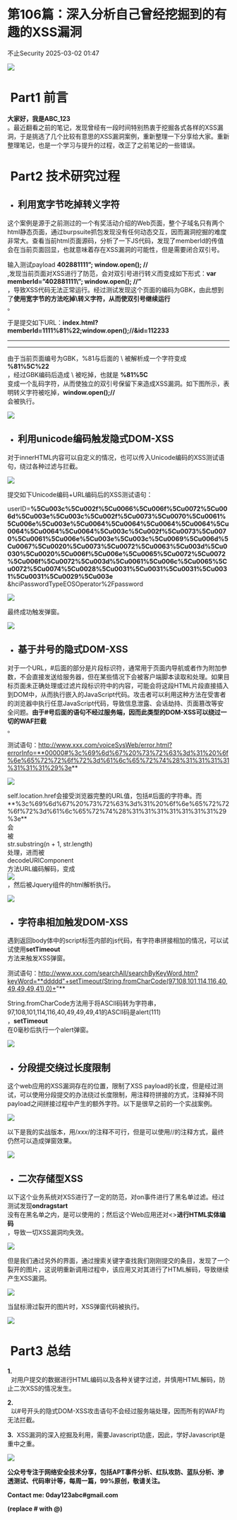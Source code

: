 #  第106篇：深入分析自己曾经挖掘到的有趣的XSS漏洞   
 不止Security   2025-03-02 01:47  
  
![](https://mmbiz.qpic.cn/mmbiz_png/OAz0RNU450ATcz6jUJnFNeOxRzVZ9LbcaA8wBFW4icTiaL7ELd8ia04Olh40TBx7CquHZyCicicl4eYJno2y0oZ0H4A/640?wx_fmt=png "")  
#  Part1 前言   
  
**大家好，我是ABC_123**  
。最近翻看之前的笔记，发现曾经有一段时间特别热衷于挖掘各式各样的XSS漏洞，于是挑选了几个比较有意思的XSS漏洞案例，重新整理一下分享给大家。重新整理笔记，也是一个学习与提升的过程，改正了之前笔记的一些错误。  
  
#  Part2 技术研究过程   
- ## 利用宽字节吃掉转义字符  
  
这个案例是源于之前测过的一个有奖活动介绍的Web页面，整个子域名只有两个html静态页面，通过burpsuite抓包发现没有任何动态交互，因而漏洞挖掘的难度非常大。查看当前html页面源码，分析了一下JS代码，发现了memberId的传值会在当前页面回显，也就意味着存在XSS漏洞的可能性，但是需要闭合双引号。  
  
输入测试payload **402881111”; window.open(); //**  
,发现当前页面对XSS进行了防范，会对双引号进行转义而变成如下形式：**var memberId=”402881111\”; window.open(); //”**  
，导致XSS代码无法正常运行。经过测试发现这个页面的编码为GBK，由此想到了**使用宽字节的方法吃掉\转义字符，从而使双引号继续运行**  
。  
  
  
于是提交如下URL：**index.html?memberId=1111%81%22;window.open();//&id=112233**  
  
  
****  
****  
由于当前页面编号为GBK，%81与后面的 \ 被解析成一个字符变成  
**%81%5C%22**  
，经过GBK编码后造成 \ 被吃掉，也就是 **%81%5C**  
 变成一个乱码字符，从而使独立的双引号保留下来造成XSS漏洞。如下图所示，表明转义字符被吃掉，**window.open();//**  
会被执行。  
  
  
![](https://mmbiz.qpic.cn/mmbiz_png/OAz0RNU450C3JIPOSDArgqpC0Qk9KZ8o7DyNPTJAzWXHQBgJ3cscfJRiaPnwahIcnACgjZUMVlul9rYQyicaJZ5A/640?wx_fmt=png&from=appmsg "")  
  
- ## 利用unicode编码触发隐式DOM-XSS   
  
对于innerHTML内容可以自定义的情况，也可以传入Unicode编码的XSS测试语句，绕过各种过滤与拦截。  
  
![](https://mmbiz.qpic.cn/mmbiz_png/OAz0RNU450C3JIPOSDArgqpC0Qk9KZ8oUiaypPCchrvaaSZoTK0ojNZM51bUWUMeQh6nZwKuD9INn7nsrt9vDuw/640?wx_fmt=png&from=appmsg "")  
  
  
提交如下Unicode编码+URL编码后的XSS测试语句：  
  
userID=**%5Cu003c%5Cu002f%5Cu0066%5Cu006f%5Cu0072%5Cu006d%5Cu003e%5Cu003c%5Cu002f%5Cu0073%5Cu0070%5Cu0061%5Cu006e%5Cu003e%5Cu0064%5Cu0064%5Cu0064%5Cu0064%5Cu0064%5Cu0064%5Cu0064%5Cu003c%5Cu002f%5Cu0073%5Cu0070%5Cu0061%5Cu006e%5Cu003e%5Cu003c%5Cu0069%5Cu006d%5Cu0067%5Cu0020%5Cu0073%5Cu0072%5Cu0063%5Cu003d%5Cu0030%5Cu0020%5Cu006f%5Cu006e%5Cu0065%5Cu0072%5Cu0072%5Cu006f%5Cu0072%5Cu003d%5Cu0061%5Cu006c%5Cu0065%5Cu0072%5Cu0074%5Cu0028%5Cu0031%5Cu0031%5Cu0031%5Cu0031%5Cu0031%5Cu0029%5Cu003e**  
&hciPasswordTypeEOSOperator%2Fpassword  
  
![](https://mmbiz.qpic.cn/mmbiz_png/OAz0RNU450C3JIPOSDArgqpC0Qk9KZ8oa1svPZJLAqmjG7emia0Qw3IpIILftn8TRy8TrTvJrpkRx2iafy212YJw/640?wx_fmt=png&from=appmsg "")  
  
  
最终成功触发弹窗。  
  
![](https://mmbiz.qpic.cn/mmbiz_png/OAz0RNU450C3JIPOSDArgqpC0Qk9KZ8omyUKgc6IoJrUVoaOphC4V4KewnsBswO6mpUTBtujvfZoCkW7ic4r1LQ/640?wx_fmt=png&from=appmsg "")  
  
- ## 基于井号的隐式DOM-XSS  
  
对于一个URL，#后面的部分是片段标识符，通常用于页面内导航或者作为附加参数，不会直接发送给服务器，但在某些情况下会被客户端脚本读取和处理。如果目标页面未正确处理或过滤片段标识符中的内容，可能会将这段HTML片段直接插入到DOM中，从而执行嵌入的JavaScript代码。攻击者可以利用这种方法在受害者的浏览器中执行任意JavaScript代码，导致信息泄露、会话劫持、页面篡改等安全问题。**由于#号后面的语句不经过服务端，因而此类型的DOM-XSS可以绕过一切的WAF拦截**  
。  
  
  
测试语句：http://www.xxx.com/voiceSysWeb/error.html?errorInfo=**00000#%3c%69%6d%67%20%73%72%63%3d%31%20%6f%6e%65%72%72%6f%72%3d%61%6c%65%72%74%28%31%31%31%31%31%31%31%29%3e**  
  
![](https://mmbiz.qpic.cn/mmbiz_png/OAz0RNU450C3JIPOSDArgqpC0Qk9KZ8omAghHVEeOEAIa1MCuK7wtibzXvpkn7lohqp1BW2Zg7qDicrwcERR7X3A/640?wx_fmt=png&from=appmsg "")  
  
  
self.location.href会接受浏览器完整的URL值，包括#后面的字符串。而**%3c%69%6d%67%20%73%72%63%3d%31%20%6f%6e%65%72%72%6f%72%3d%61%6c%65%72%74%28%31%31%31%31%31%31%31%29%3e**  
会  
被  
str.substring(n + 1, str.length)  
处理，进而被  
decodeURIComponent  
方法URL编码解码，变成  
<img src=1 onerror=alert(1111111)>  
，然后被Jquery组件的html解析执行。  
  
  
![](https://mmbiz.qpic.cn/mmbiz_png/OAz0RNU450C3JIPOSDArgqpC0Qk9KZ8oGmF8iaO3Iy94KR7bmwvZmGic6XnNhNibPzvLticuf46xKamXcV7MpUiaYCg/640?wx_fmt=png&from=appmsg "")  
##   
- ## 字符串相加触发DOM-XSS   
  
遇到返回body体中的script标签内部的js代码，有字符串拼接相加的情况，可以试试使用**setTimeout**  
方法来触发XSS弹窗。  
  
测试语句：http://www.xxx.com/searchAll/searchByKeyWord.htm?keyWord=**ddddd"+setTimeout(String.fromCharCode(97,108,101,114,116,40,49,49,49,41),0)+"**  
  
String.fromCharCode方法用于将ASCII码转为字符串，97,108,101,114,116,40,49,49,49,41的ASCII码是alert(111)  
，**setTimeout**  
在0毫秒后执行一个alert弹窗。  
  
![](https://mmbiz.qpic.cn/mmbiz_png/OAz0RNU450C3JIPOSDArgqpC0Qk9KZ8oFDLWicY2CKkCGibcAOtOJ7AzaMC9lNscM8b2LZhvNQrshOuhdGqmk60w/640?wx_fmt=png&from=appmsg "")  
##   
- ## 分段提交绕过长度限制  
  
这个web应用的XSS漏洞存在的位置，限制了XSS payload的长度，但是经过测试，可以使用分段提交的办法绕过长度限制，用注释符拼接的方式，注释掉不同payload之间拼接过程中产生的额外字符。以下是很早之前的一个实战案例。  
  
![](https://mmbiz.qpic.cn/mmbiz_png/OAz0RNU450C3JIPOSDArgqpC0Qk9KZ8oH8vwPTwPw1XXDO1XVibXP7DwkG5r7qgPtXjpRtvZzca4X8ThBLicgmWQ/640?wx_fmt=png&from=appmsg "")  
  
  
以下是我的实战版本，用/*xxx*/的注释不可行，但是可以使用//的注释方式，最终仍然可以造成弹窗效果。  
  
![](https://mmbiz.qpic.cn/mmbiz_png/OAz0RNU450C3JIPOSDArgqpC0Qk9KZ8ofmF1QlFZbDjLuboP5rYhZ9uNBbS8BY4dYzgq683UZg70W7ICQOeKcQ/640?wx_fmt=png&from=appmsg "")  
  
##   
- ## 二次存储型XSS  
  
以下这个业务系统对XSS进行了一定的防范，对on事件进行了黑名单过滤。经过测试发现**ondragstart**  
没有在黑名单之内，是可以使用的；然后这个Web应用还对<>**进行HTML实体编码**  
，导致一切XSS漏洞均失效。  
  
![](https://mmbiz.qpic.cn/mmbiz_png/OAz0RNU450C3JIPOSDArgqpC0Qk9KZ8o6VrqVictEMKYLHibfIYbibhAmm3picMbVdyiasdgibPh6uBS27yRWguVdv1A/640?wx_fmt=png&from=appmsg "")  
  
  
但是我们通过另外的界面，通过搜索关键字查找我们刚刚提交的条目，发现了一个裂开的图片，这说明重新调用过程中，该应用又对其进行了HTML解码，导致继续产生XSS漏洞。  
  
![](https://mmbiz.qpic.cn/mmbiz_png/OAz0RNU450C3JIPOSDArgqpC0Qk9KZ8oK3aa5kuQwBgicuhAQUgicrCISzJiagzsic45HGibKvT6xpXUsicwJia7Tferg/640?wx_fmt=png&from=appmsg "")  
  
  
当鼠标滑过裂开的图片时，XSS弹窗代码被执行。  
  
![](https://mmbiz.qpic.cn/mmbiz_png/OAz0RNU450C3JIPOSDArgqpC0Qk9KZ8oMtAvniaPHhaJ2QQZIqn3qT0UYiazDNlEM4Lqib1JX8FDL12q3qMwtdoicQ/640?wx_fmt=png&from=appmsg "")  
  
#  Part3 总结   
  
**1.**  
  对用户提交的数据进行HTML编码以及各种关键字过滤，并慎用HTML解码，防止二次XSS的情况发生。  
  
**2.**  
  以#号开头的隐式DOM-XSS攻击语句不会经过服务端处理，因而所有的WAF均无法拦截。  
  
**3.**  XSS漏洞的深入挖掘及利用，需要Javascript功底，因此，学好Javascript是重中之重。  
  
  
![](https://mmbiz.qpic.cn/mmbiz_png/OAz0RNU450A5qqg2iaK6KIYYR8y6pF5Rh3JHDibOKOop204nXz618iawdRb8dABicMPtHb2PkJE8x6koJO5HyuwZJQ/640?wx_fmt=other&wxfrom=5&wx_lazy=1&wx_co=1&tp=webp "")  
  
  
**公众号专注于网络安全技术分享，包括APT事件分析、红队攻防、蓝队分析、渗透测试、代码审计等，每周一篇，99%原创，敬请关注。**  
  
**Contact me: 0day123abc#gmail.com**  
  
**(replace # with @)**  
  
  
  
